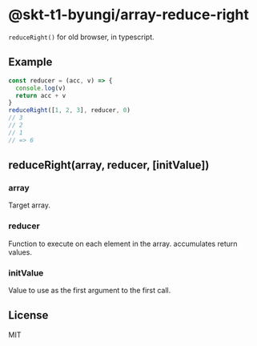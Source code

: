# @skt-t1-byungi/array-reduce-right
`reduceRight()` for old browser, in typescript.

## Example
```js
const reducer = (acc, v) => {
  console.log(v)
  return acc + v
}
reduceRight([1, 2, 3], reducer, 0)
// 3
// 2
// 1
// => 6
```

## reduceRight(array, reducer, [initValue])
### array
Target array.

### reducer
Function to execute on each element in the array. accumulates return values.

### initValue
Value to use as the first argument to the first call.

## License
MIT
